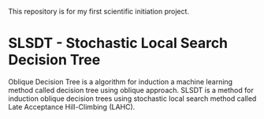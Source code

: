 This repository is for my first scientific initiation project.

# SLSDT - Stochastic Local Search Decision Tree

Oblique Decision Tree is a algorithm for induction a machine learning method called decision tree using oblique approach.
SLSDT is a method for induction oblique decision trees using stochastic local search method called Late Acceptance Hill-Climbing (LAHC).